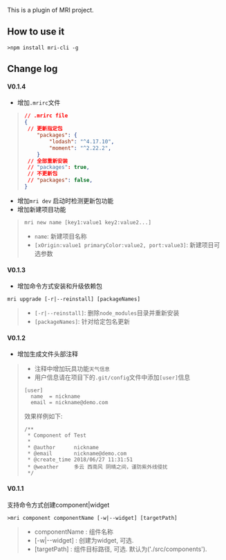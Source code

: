 This is a plugin of MRI project.

## How to use it

```
>npm install mri-cli -g
```

## Change log

#### V0.1.4
- 增加`.mrirc`文件
> ```json
> // .mrirc file
> {
>  // 更新指定包
>     "packages": {
>         "lodash": "^4.17.10",
>         "moment": "^2.22.2",
>     }
>  // 全部重新安装
>  // "packages": true,
>  // 不更新包
>  // "packages": false,
> }
> ```

- 增加`mri dev` 启动时检测更新包功能
- 增加新建项目功能
> ```
> mri new name [key1:value1 key2:value2...]
> ```
> - `name`: 新建项目名称
> - `[xOrigin:value1 primaryColor:value2, port:value3]`: 新建项目可选参数

#### V0.1.3
- 增加命令方式安装和升级依赖包
```
mri upgrade [-r|--reinstall] [packageNames]
```
> - `[-r|--reinstall]`: 删除`node_modules`目录并重新安装
> - `[packageNames]`: 针对给定包名更新

#### V0.1.2
- 增加生成文件头部注释
> - 注释中增加玩具功能`天气信息`
> - 用户信息请在项目下的`.git/config`文件中添加`[user]`信息
> ```vim
> [user]
> 	name  = nickname
> 	email = nickname@demo.com
> ```
> 效果样例如下:
> ```
> /**
>  * Component of Test
>  *
>  * @author      nickname
>  * @email       nickname@demo.com
>  * @create_time 2018/06/27 11:31:51
>  * @weather     多云 西南风 阴晴之间，谨防紫外线侵扰
>  */
> ```

#### V0.1.1
支持命令方式创建component|widget
```
>mri component componentName [-w|--widget] [targetPath]
```
> - componentName : 组件名称
> - [-w|--widget] : 创建为widget, 可选.
> - [targetPath]  : 组件目标路径, 可选. 默认为('./src/components').